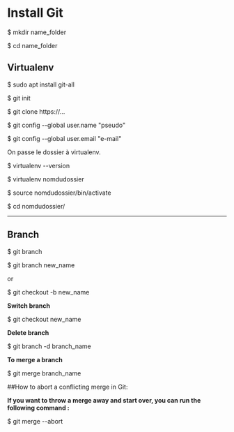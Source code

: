 # Install Git

$ mkdir name_folder

$ cd name_folder


## Virtualenv

$ sudo apt install git-all

$ git init

$ git clone https://...

$ git config --global user.name "pseudo"

$ git config --global user.email "e-mail"

On passe le dossier à virtualenv.

$ virtualenv --version

$ virtualenv nomdudossier 

$ source nomdudossier/bin/activate

$ cd nomdudossier/

---

## Branch

$ git branch

$ git branch new_name

or

$ git checkout -b new_name

**Switch branch**

$ git checkout new_name

**Delete branch**

$ git branch -d branch_name

**To merge a branch**

$ git merge branch_name

##How to abort a conflicting merge in Git:

**If you want to throw a merge away and start over, you can run the following command :**

$ git merge --abort
